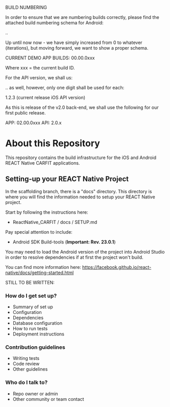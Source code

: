 BUILD NUMBERING

In order to ensure that we are numbering builds correctly, please find the attached build numbering schema for Android:

<major>.<minor>.<subminor>

Up until now now - we have simply increased from 0 to whatever (iterations), but moving forward, we want to show a proper schema.

CURRENT DEMO APP BUILDS: 00.00.0xxx

Where xxx = the current build ID.

For the API version, we shall us:

<major>.<minor>.<subminor> as well, however, only one digit shall be used for each:

1.2.3 (current release iOS API version)

As this is release of the v2.0 back-end, we shall use the following for our first public release.

APP: 02.00.0xxx API: 2.0.x


# About this Repository #

This repository contains the build infrastructure for the iOS and Android REACT Native CARFIT applications.

## Setting-up your REACT Native Project ##

In the scaffolding branch, there is a "docs" directory.  This directory is where you will find the information needed to setup your REACT Native project.

Start by following the instructions here:

* ReactNative_CARFIT / docs / SETUP.md 

Pay special attention to include:

* Android SDK Build-tools (**Important: Rev. 23.0.1**)

You may need to load the Android version of the project into Android Studio in order to resolve dependencies if at first the project won't build.

You can find more information here:
https://facebook.github.io/react-native/docs/getting-started.html

STILL TO BE WRITTEN:

### How do I get set up? ###

* Summary of set up
* Configuration
* Dependencies
* Database configuration
* How to run tests
* Deployment instructions

### Contribution guidelines ###

* Writing tests
* Code review
* Other guidelines

### Who do I talk to? ###

* Repo owner or admin
* Other community or team contact